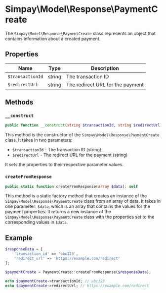 # Simpay\Model\Response\PaymentCreate

The `Simpay\Model\Response\PaymentCreate` class represents an object that contains information about a created payment.

## Properties

| Name | Type | Description |
|------|------|-------------|
| `$transactionId` | string | The transaction ID |
| `$redirectUrl` | string | The redirect URL for the payment |

## Methods

### `__construct`

```php
public function __construct(string $transactionId, string $redirectUrl)
```

This method is the constructor of the `Simpay\Model\Response\PaymentCreate` class. It takes in two parameters:

* `$transactionId` - The transaction ID (string)
* `$redirectUrl` - The redirect URL for the payment (string)

It sets the properties to their respective parameter values.

### `createFromResponse`

```php
public static function createFromResponse(array $data): self
```

This method is a static factory method that creates an instance of the `Simpay\Model\Response\PaymentCreate` class from an array of data. It takes in one parameter: `$data`, which is an array that contains the values for the payment properties. It returns a new instance of the `Simpay\Model\Response\PaymentCreate` class with the properties set to the corresponding values in `$data`.

## Example

```php
$responseData = [
    'transaction_id' => 'abc123',
    'redirect_url' => 'https://example.com/redirect'
];

$paymentCreate = PaymentCreate::createFromResponse($responseData);

echo $paymentCreate->transactionId; // abc123
echo $paymentCreate->redirectUrl; // https://example.com/redirect
```